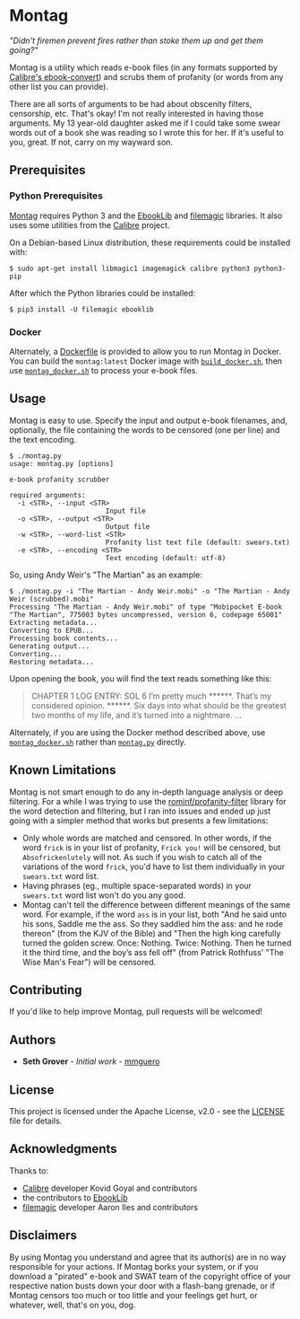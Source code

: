 # Montag

*"Didn't firemen prevent fires rather than stoke them up and get them going?"*

Montag is a utility which reads e-book files (in any formats supported by [Calibre's ebook-convert](https://manual.calibre-ebook.com/generated/en/ebook-convert.html)) and scrubs them of profanity (or words from any other list you can provide).

There are all sorts of arguments to be had about obscenity filters, censorship, etc. That's okay! I'm not really interested in having those arguments. My 13 year-old daughter asked me if I could take some swear words out of a book she was reading so I wrote this for her. If it's useful to you, great. If not, carry on my wayward son.

## Prerequisites

### Python Prerequisites

[Montag](montag.py) requires Python 3 and the [EbookLib](https://github.com/aerkalov/ebooklib) and [filemagic](https://github.com/aliles/filemagic) libraries. It also uses some utilities from the [Calibre](https://calibre-ebook.com/) project.

On a Debian-based Linux distribution, these requirements could be installed with:
```
$ sudo apt-get install libmagic1 imagemagick calibre python3 python3-pip
```

After which the Python libraries could be installed:
```
$ pip3 install -U filemagic ebooklib
```

### Docker

Alternately, a [Dockerfile](Dockerfile) is provided to allow you to run Montag in Docker. You can build the `montag:latest` Docker image with [`build_docker.sh`](build_docker.sh), then use [`montag_docker.sh`](montag_docker.sh) to process your e-book files.

## Usage

Montag is easy to use. Specify the input and output e-book filenames, and, optionally, the file containing the words to be censored (one per line) and the text encoding.
```
$ ./montag.py 
usage: montag.py [options]

e-book profanity scrubber

required arguments:
  -i <STR>, --input <STR>
                        Input file
  -o <STR>, --output <STR>
                        Output file
  -w <STR>, --word-list <STR>
                        Profanity list text file (default: swears.txt)
  -e <STR>, --encoding <STR>
                        Text encoding (default: utf-8)
```

So, using Andy Weir's "The Martian" as an example:
```
$ ./montag.py -i "The Martian - Andy Weir.mobi" -o "The Martian - Andy Weir (scrubbed).mobi"
Processing "The Martian - Andy Weir.mobi" of type "Mobipocket E-book "The Martian", 775003 bytes uncompressed, version 6, codepage 65001"
Extracting metadata...
Converting to EPUB...
Processing book contents...
Generating output...
Converting...
Restoring metadata...
```

Upon opening the book, you will find the text reads something like this:
> CHAPTER 1
> LOG ENTRY: SOL 6
> I’m pretty much ******.
> That’s my considered opinion.
> ******.
> Six days into what should be the greatest two months of my life, and it’s turned into a nightmare.
> ...

Alternately, if you are using the Docker method described above, use [`montag_docker.sh`](montag_docker.sh) rather than [`montag.py`](montag.py) directly.

## Known Limitations

Montag is not smart enough to do any in-depth language analysis or deep filtering. For a while I was trying to use the [rominf/profanity-filter](https://github.com/rominf/profanity-filter) library for the word detection and filtering, but I ran into issues and ended up just going with a simpler method that works but presents a few limitations:

* Only whole words are matched and censored. In other words, if the word `frick` is in your list of profanity, `Frick you!` will be censored, but `Absofrickenlutely` will not. As such if you wish to catch all of the variations of the word `frick`, you'd have to list them individually in your `swears.txt` word list.
* Having phrases (eg., multiple space-separated words) in your `swears.txt` word list won't do you any good.
* Montag can't tell the difference between different meanings of the same word. For example, if the word `ass` is in your list, both "And he said unto his sons, Saddle me the ass. So they saddled him the ass: and he rode thereon" (from the KJV of the Bible) and "Then the high king carefully turned the golden screw. Once: Nothing. Twice: Nothing. Then he turned it the third time, and the boy’s ass fell off" (from Patrick Rothfuss' "The Wise Man's Fear") will be censored.

## Contributing

If you'd like to help improve Montag, pull requests will be welcomed!

## Authors

* **Seth Grover** - *Initial work* - [mmguero](https://github.com/mmguero)

## License

This project is licensed under the Apache License, v2.0 - see the [LICENSE](LICENSE) file for details.

## Acknowledgments

Thanks to:
* [Calibre](https://calibre-ebook.com/about) developer Kovid Goyal and contributors
* the contributors to [EbookLib](https://github.com/aerkalov/ebooklib/blob/master/AUTHORS.txt)
* [filemagic](https://github.com/aliles/filemagic) developer Aaron Iles and contributors

## Disclaimers

By using Montag you understand and agree that its author(s) are in no way responsible for your actions. If Montag borks your system, or if you download a "pirated" e-book and SWAT team of the copyright office of your respective nation busts down your door with a flash-bang grenade, or if Montag censors too much or too little and your feelings get hurt, or whatever, well, that's on you, dog.
